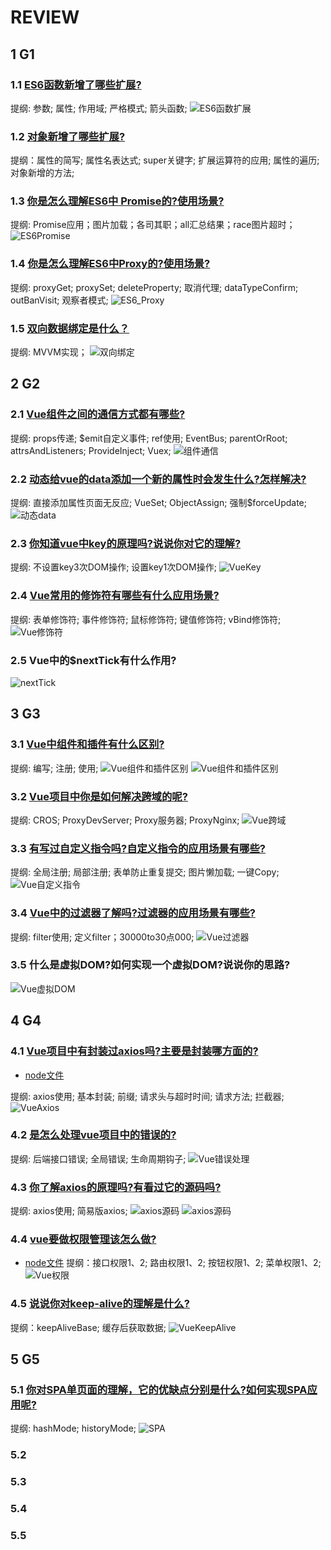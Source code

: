 # REVIEW

## 1 G1

### 1.1 [ES6函数新增了哪些扩展?](../../../public/1.example/1.FRONT_RW/3/5.ES6函数扩展.js)

提纲: 参数; 属性; 作用域; 严格模式; 箭头函数;
![ES6函数扩展](image.png)

### 1.2 [对象新增了哪些扩展?](../../../public/1.example/1.FRONT_RW/4/1.ES6对象新增扩展.js)

提纲：属性的简写; 属性名表达式; super关键字; 扩展运算符的应用; 属性的遍历; 对象新增的方法;

### 1.3 [你是怎么理解ES6中 Promise的?使用场景?](../../../public/1.example/1.FRONT_RW/4/2.ES6Promise.js)

提纲: Promise应用；图片加载；各司其职；all汇总结果；race图片超时；
![ES6Promise](image-1.png)

### 1.4 [你是怎么理解ES6中Proxy的?使用场景?](../../../public/1.example/1.FRONT_RW/4/3.ES6_Proxy.js)

提纲: proxyGet; proxySet; deleteProperty;  取消代理; dataTypeConfirm; outBanVisit; 观察者模式;
![ES6_Proxy](image-2.png)

### 1.5 [双向数据绑定是什么？](../../../public/1.example/1.FRONT_RW/4/4.双向绑定.js)

提纲: MVVM实现；
![双向绑定](image-3.png)

## 2 G2

### 2.1 [Vue组件之间的通信方式都有哪些?](../../../public/1.example/1.FRONT_RW/4/5.组件通信.html)

提纲: props传递; $emit自定义事件; ref使用; EventBus; parentOrRoot; attrsAndListeners; ProvideInject; Vuex;
![组件通信](image-4.png)

### 2.2 [动态给vue的data添加一个新的属性时会发生什么?怎样解决?](../../../public/1.example/1.FRONT_RW/5/1.动态data.html)

提纲: 直接添加属性页面无反应; VueSet; ObjectAssign; 强制$forceUpdate;
![动态data](image-5.png)

### 2.3 [你知道vue中key的原理吗?说说你对它的理解?](../../../public/1.example/1.FRONT_RW/5/2.VueKey.html)

提纲: 不设置key3次DOM操作; 设置key1次DOM操作;
![VueKey](image-6.png)

### 2.4 [Vue常用的修饰符有哪些有什么应用场景?](../../../public/1.example/1.FRONT_RW/5/2.Vue修饰符.html)

提纲: 表单修饰符; 事件修饰符; 鼠标修饰符; 键值修饰符; vBind修饰符;
![Vue修饰符](image-7.png)

### 2.5 Vue中的$nextTick有什么作用?

![nextTick](image-8.png)

## 3 G3

### 3.1 [Vue中组件和插件有什么区别?](../../../public/1.example/1.FRONT_RW/5/3.Vue组件和插件区别.html)

提纲: 编写; 注册; 使用;
![Vue组件和插件区别](image-9.png)
![Vue组件和插件区别](image-10.png)

### 3.2 [Vue项目中你是如何解决跨域的呢?](../../../public/1.example/1.FRONT_RW/5/4.Vue跨域.js)

提纲: CROS; ProxyDevServer; Proxy服务器; ProxyNginx;
![Vue跨域](image-11.png)

### 3.3 [有写过自定义指令吗?自定义指令的应用场景有哪些?](../../../public/1.example/1.FRONT_RW/5/4.Vue自定义指令.html)

提纲: 全局注册; 局部注册; 表单防止重复提交; 图片懒加载; 一键Copy;
![Vue自定义指令](image-12.png)

### 3.4 [Vue中的过滤器了解吗?过滤器的应用场景有哪些?](../../../public/1.example/1.FRONT_RW/5/5.Vue过滤器.html)

提纲: filter使用; 定义filter；30000to30点000;
![Vue过滤器](image-13.png)

### 3.5 什么是虚拟DOM?如何实现一个虚拟DOM?说说你的思路?

![Vue虚拟DOM](image-14.png)

## 4 G4

### 4.1 [Vue项目中有封装过axios吗?主要是封装哪方面的?](../../../public/1.example/2.FRONT_RW/1.VueAxios.html)

- [node文件](../../../public/1.example/2.FRONT_RW/1.server.js)

提纲: axios使用; 基本封装; 前缀; 请求头与超时时间; 请求方法; 拦截器;
![VueAxios](image-15.png)

### 4.2 [是怎么处理vue项目中的错误的?](../../../public/1.example/2.FRONT_RW/2.Vue错误处理.html)

提纲: 后端接口错误; 全局错误; 生命周期钩子;
![Vue错误处理](image-16.png)

### 4.3 [你了解axios的原理吗?有看过它的源码吗?](../../../public/1.example/2.FRONT_RW/3.axios源码.html)

提纲: axios使用; 简易版axios;
![axios源码](image-17.png)
![axios源码](image-18.png)

### 4.4 [vue要做权限管理该怎么做?](../../../public/1.example/2.FRONT_RW/4.Vue权限.html)

- [node文件](../../../public/1.example/2.FRONT_RW/4.server.js)
提纲：接口权限1、2; 路由权限1、2; 按钮权限1、2; 菜单权限1、2;
![Vue权限](image-19.png)

### 4.5 [说说你对keep-alive的理解是什么?](../../../public/1.example/2.FRONT_RW/5.VueKeepAlive.html)

提纲：keepAliveBase; 缓存后获取数据;
![VueKeepAlive](image-20.png)

## 5 G5

### 5.1 [你对SPA单页面的理解，它的优缺点分别是什么?如何实现SPA应用呢?](../../../public/1.example/2.FRONT_RW/1/1.SPA.html)

提纲: hashMode; historyMode;
![SPA](image-21.png)

### 5.2

### 5.3

### 5.4

### 5.5
